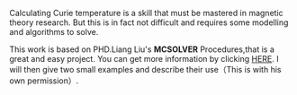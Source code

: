 Calculating Curie temperature is a skill that must be mastered in magnetic theory research.
But this is in fact not difficult and requires some modelling and algorithms to solve.

This work is based on PHD.Liang Liu's **MCSOLVER** Procedures,that is a great and easy project.
You can get more information by clicking [HERE](https://github.com/golddoushi/mcsolver).
I will then give two small examples and describe their use（This is with his own permission）.
